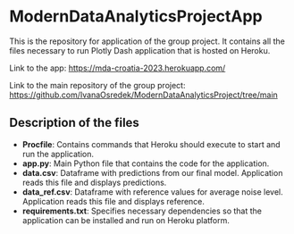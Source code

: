 # ModernDataAnalyticsProjectApp
This is the repository for application of the group project. It contains all the files necessary to run Plotly Dash application that is hosted on Heroku.

Link to the app: https://mda-croatia-2023.herokuapp.com/

Link to the main repository of the group project: https://github.com/IvanaOsredek/ModernDataAnalyticsProject/tree/main

## Description of the files
- **Procfile**: Contains commands that Heroku should execute to start and run the application.
- **app.py**: Main Python file that contains the code for the application. 
- **data.csv**: Dataframe with predictions from our final model. Application reads this file and displays predictions.
- **data_ref.csv**: Dataframe with reference values for average noise level. Application reads this file and displays reference.
- **requirements.txt**: Specifies necessary dependencies so that the application can be installed and run on Heroku platform.
